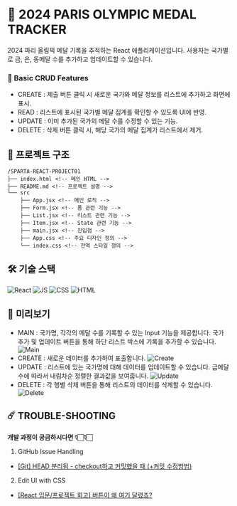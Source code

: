 # 🥇 2024 PARIS OLYMPIC MEDAL TRACKER

2024 파리 올림픽 메달 기록을 추적하는 React 애플리케이션입니다.
사용자는 국가별로 금, 은, 동메달 수를 추가하고 업데이트할 수 있습니다.

### 📌 Basic CRUD Features

- CREATE : 제출 버튼 클릭 시 새로운 국가와 메달 정보를 리스트에 추가하고 화면에 표시.
- READ : 리스트에 표시된 국가별 메달 집계를 확인할 수 있도록 UI에 반영.
- UPDATE : 이미 추가된 국가의 메달 수를 수정할 수 있는 기능.
- DELETE : 삭제 버튼 클릭 시, 해당 국가의 메달 집계가 리스트에서 제거.

## 🔗 프로젝트 구조

```
/SPARTA-REACT-PROJECT01
├── index.html <!-- 메인 HTML -->
├── README.md <!-- 프로젝트 설명 -->
└── src
    ├── App.jsx <!-- 메인 로직 -->
    ├── Form.jsx <!-- 폼 관련 기능 -->
    ├── List.jsx <!-- 리스트 관련 기능 -->
    ├── Item.jsx <!-- State 관련 기능 -->
    ├── main.jsx <!-- 진입점 -->
    ├── App.css <!-- 주요 디자인 정의 -->
    └── index.css <!-- 전역 스타일 정의 -->
```

## 🛠️ 기술 스택

![React](https://img.shields.io/badge/React-61DAFB?style=flat-square&logo=React&logoColor=black)
![JS](https://img.shields.io/badge/JavaScript-F7DF1E?style=flat-square&logo=javascript&logoColor=black)
![CSS](https://img.shields.io/badge/CSS3-1572B6?style=flat-square&logo=css3&logoColor=white)
![HTML](https://img.shields.io/badge/HTML5-E34F26?style=flat-square&logo=html5&logoColor=white)

## 🎥 미리보기

- MAIN : 국가명, 각각의 메달 수를 기록할 수 있는 Input 기능을 제공합니다. 국가 추가 및 업데이트 버튼을 통해 하단 리스트 박스에 기록을 추가할 수 있습니다.
  ![Main](https://i.ibb.co/CHXnGLC/2025-01-24-10-43-11.png)
- CREATE : 새로운 데이터를 추가하여 표출합니다.
  ![Create](https://i.ibb.co/t4TBS59/2025-01-24-10-43-59.png)
- UPDATE : 리스트에 있는 국가명에 대해 데이터를 업데이트할 수 있습니다. 금메달 수에 따라서 내림차순 정렬한 결과값을 보여줍니다.
  ![Update](https://i.ibb.co/g7Gh0wN/2025-01-24-10-44-37.png)
- DELETE : 각 행별 삭제 버튼을 통해 리스트의 데이터를 삭제할 수 있습니다.
  ![Delete](https://i.ibb.co/n8t6ySj/2025-01-24-10-44-54.png)

## ☄️ TROUBLE-SHOOTING

**개발 과정이 궁금하시다면 👇🏻👇🏻**

1. GitHub Issue Handling

- [[Git] HEAD 분리됨 - checkout하고 커밋했을 때 (+커밋 수정방법)](https://velog.io/@ye21iin/Git-HEAD-%EB%B6%84%EB%A6%AC%EB%90%A8-checkout%ED%95%98%EA%B3%A0-%EC%BB%A4%EB%B0%8B%ED%96%88%EC%9D%84-%EB%95%8C-%EC%BB%A4%EB%B0%8B-%EC%88%98%EC%A0%95%EB%B0%A9%EB%B2%95)

2. Edit UI with CSS

- [[React 입문/프로젝트 회고] 버튼이 왜 여기 달렸죠?](https://velog.io/@ye21iin/React-%EC%9E%85%EB%AC%B8-%ED%94%84%EB%A1%9C%EC%A0%9D%ED%8A%B8-%ED%9A%8C%EA%B3%A0)

